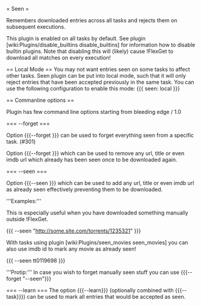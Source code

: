 = Seen =

Remembers downloaded entries across all tasks and rejects them on subsequent executions.

This plugin is enabled on all tasks by default. See plugin [wiki:Plugins/disable_builtins disable_builtins] for information how to disable builtin plugins. Note that disabling this will (likely) cause !FlexGet to download all matches on every execution!

== Local Mode ==
You may not want entries seen on some tasks to affect other tasks. Seen plugin can be put into local mode, such that it will only reject entries that have been accepted previously in the same task. You can use the following configuration to enable this mode:
{{{
seen: local
}}}

== Commanline options ==

Plugin has few command line options starting from bleeding edge / 1.0

=== --forget ===

Option {{{--forget <task>}}} can be used to forget everything seen from a specific task. (#301)

Option {{{--forget <value>}}} which can be used to remove any url, title or even imdb url which already has been seen once to be downloaded again.

=== --seen ===

Option {{{--seen <value>}}} which can be used to add any url, title or even imdb url as already seen effectively preventing them to be downloaded.

'''Examples:'''

This is especially useful when you have downloaded something manually outside !FlexGet.

{{{
--seen "http://some.site.com/torrents/1235321"
}}}


With tasks using plugin [wiki:Plugins/seen_movies seen_movies] you can also use imdb id to mark any movie as already seen!

{{{
--seen tt0119698
}}}

'''Protip:''' In case you wish to forget manually seen stuff you can use {{{--forget "--seen"}}}

=== --learn ===
The option {{{--learn}}} (optionally combined with {{{--task}}}) can be used to mark all entries that would be accepted as seen.